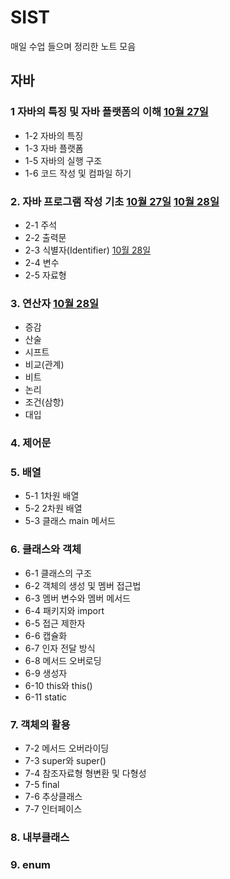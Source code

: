 # SIST

매일 수업 들으며 정리한 노트 모음

## 자바

###  1 자바의 특징 및 자바 플랫폼의 이해 [10월 27일](1027.md)

- 1-2 자바의 특징
- 1-3 자바 플랫폼
- 1-5 자바의 실행 구조
- 1-6 코드 작성 및 컴파일 하기

### 2. 자바 프로그램 작성 기초 [10월 27일](1027.md) [10월 28일](1028.md)

- 2-1 주석
- 2-2 출력문
- 2-3 식별자(Identifier) [10월 28일](1028.md)
- 2-4 변수
- 2-5 자료형

### 3. 연산자 [10월 28일](1028.md)

- 증감
- 산술
- 시프트
- 비교(관계)
- 비트
- 논리
- 조건(삼항)
- 대입

### 4. 제어문

### 5. 배열

- 5-1 1차원 배열
- 5-2 2차원 배열
- 5-3 클래스 main 메서드

### 6. 클래스와 객체

- 6-1 클래스의 구조
- 6-2 객체의 생성 및 멤버 접근법
- 6-3 멤버 변수와 멤버 메서드
- 6-4 패키지와 import
- 6-5 접근 제한자
- 6-6 캡슐화
- 6-7 인자 전달 방식
- 6-8 메서드 오버로딩
- 6-9 생성자
- 6-10 this와 this()
- 6-11 static

### 7. 객체의 활용

- 7-2 메서드 오버라이딩
- 7-3 super와 super()
- 7-4 참조자료형 형변환 및 다형성
- 7-5 final
- 7-6 추상클래스
- 7-7 인터페이스

### 8. 내부클래스

### 9. enum